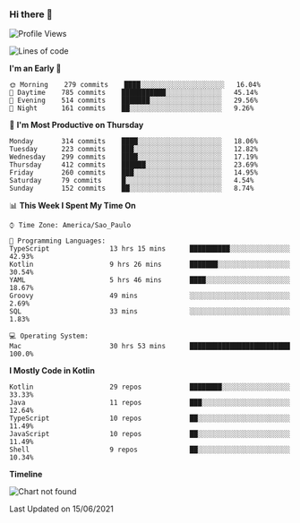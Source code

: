 ### Hi there 👋

<!--
**fernandonogueira/fernandonogueira** is a ✨ _special_ ✨ repository because its `README.md` (this file) appears on your GitHub profile.

Here are some ideas to get you started:

- 🔭 I’m currently working on ...
- 🌱 I’m currently learning ...
- 👯 I’m looking to collaborate on ...
- 🤔 I’m looking for help with ...
- 💬 Ask me about ...
- 📫 How to reach me: ...
- 😄 Pronouns: ...
- ⚡ Fun fact: ...
-->

<!--START_SECTION:waka-->
![Profile Views](http://img.shields.io/badge/Profile%20Views-2-blue)

![Lines of code](https://img.shields.io/badge/From%20Hello%20World%20I%27ve%20Written-568290%20lines%20of%20code-blue)

**I'm an Early 🐤** 

```text
🌞 Morning    279 commits    ████░░░░░░░░░░░░░░░░░░░░░   16.04% 
🌆 Daytime    785 commits    ███████████░░░░░░░░░░░░░░   45.14% 
🌃 Evening    514 commits    ███████░░░░░░░░░░░░░░░░░░   29.56% 
🌙 Night      161 commits    ██░░░░░░░░░░░░░░░░░░░░░░░   9.26%

```
📅 **I'm Most Productive on Thursday** 

```text
Monday       314 commits    ████░░░░░░░░░░░░░░░░░░░░░   18.06% 
Tuesday      223 commits    ███░░░░░░░░░░░░░░░░░░░░░░   12.82% 
Wednesday    299 commits    ████░░░░░░░░░░░░░░░░░░░░░   17.19% 
Thursday     412 commits    ██████░░░░░░░░░░░░░░░░░░░   23.69% 
Friday       260 commits    ███░░░░░░░░░░░░░░░░░░░░░░   14.95% 
Saturday     79 commits     █░░░░░░░░░░░░░░░░░░░░░░░░   4.54% 
Sunday       152 commits    ██░░░░░░░░░░░░░░░░░░░░░░░   8.74%

```


📊 **This Week I Spent My Time On** 

```text
⌚︎ Time Zone: America/Sao_Paulo

💬 Programming Languages: 
TypeScript               13 hrs 15 mins      ██████████░░░░░░░░░░░░░░░   42.93% 
Kotlin                   9 hrs 26 mins       ███████░░░░░░░░░░░░░░░░░░   30.54% 
YAML                     5 hrs 46 mins       ████░░░░░░░░░░░░░░░░░░░░░   18.67% 
Groovy                   49 mins             ░░░░░░░░░░░░░░░░░░░░░░░░░   2.69% 
SQL                      33 mins             ░░░░░░░░░░░░░░░░░░░░░░░░░   1.83%

💻 Operating System: 
Mac                      30 hrs 53 mins      █████████████████████████   100.0%

```

**I Mostly Code in Kotlin** 

```text
Kotlin                   29 repos            ████████░░░░░░░░░░░░░░░░░   33.33% 
Java                     11 repos            ███░░░░░░░░░░░░░░░░░░░░░░   12.64% 
TypeScript               10 repos            ██░░░░░░░░░░░░░░░░░░░░░░░   11.49% 
JavaScript               10 repos            ██░░░░░░░░░░░░░░░░░░░░░░░   11.49% 
Shell                    9 repos             ██░░░░░░░░░░░░░░░░░░░░░░░   10.34%

```


**Timeline**

![Chart not found](https://raw.githubusercontent.com/fernandonogueira/fernandonogueira/master/charts/bar_graph.png) 


 Last Updated on 15/06/2021
<!--END_SECTION:waka-->
